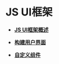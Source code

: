 # JS UI框架<a name="ZH-CN_TOPIC_0000001147686971"></a>

-   **[JS UI框架概述](ui-js-overview.md)**  

-   **[构建用户界面](ui-js-building-ui.md)**  

-   **[自定义组件](ui-js-custom-components.md)**  


